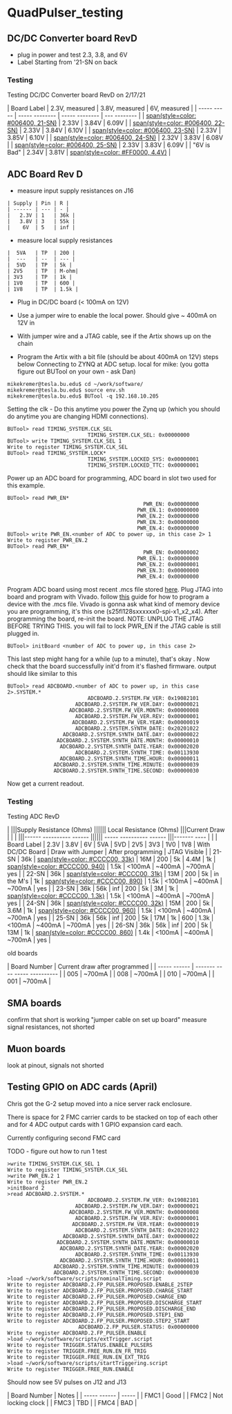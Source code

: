 # QuadPulser_testing

## DC/DC Converter board RevD

 * plug in power and test 2.3, 3.8, and 6V
 * Label Starting from '21-SN on back

### Testing
Testing DC/DC Converter board RevD on 2/17/21


| Board Label | 2.3V, measured | 3.8V, measured | 6V, measured |
| ----- ----- | ----- -------- | ----- -------- | --- -------- |
| [span(style=color: #006400, 21-SN)](span(style=color:_#006400,_21-SN).md) | 2.33V | 3.84V | 6.09V |
| [span(style=color: #006400, 22-SN)](span(style=color:_#006400,_22-SN).md) | 2.33V | 3.84V | 6.10V |
| [span(style=color: #006400, 23-SN)](span(style=color:_#006400,_23-SN).md) | 2.33V | 3.85V | 6.10V |
| [span(style=color: #006400, 24-SN)](span(style=color:_#006400,_24-SN).md) | 2.32V | 3.83V | 6.08V |
| [span(style=color: #006400, 25-SN)](span(style=color:_#006400,_25-SN).md) | 2.33V | 3.83V | 6.09V |
| "6V is Bad" | 2.34V | 3.81V | [span(style=color: #FF0000, 4.4V)](span(style=color:_#FF0000,_4.4V).md) |

## ADC Board Rev D

   * measure input supply resistances on J16


    | Supply | Pin | R |
    | ------ | --- | - |
    |   2.3V | 1   | 36k |
    |   3.8V | 3   | 55k |
    |    6V  | 5   | inf |

   * measure local supply resistances


    |  5VA   | TP  | 200 |
    |  ---   | --  | --- |
    |  5VD   | TP  | 5k |
    | 2V5    | TP  | M-ohm|
    | 3V3    | TP  | 1k |
    | 1V0    | TP  | 600 |
    | 1V8    | TP  | 1.5k |

   * Plug in DC/DC board (< 100mA on 12V)

   * Use a jumper wire to enable the local power.  Should give ~ 400mA on 12V in [](attachments/)

   * With jumper wire and a JTAG cable, see if the Artix shows up on the chain

   * Program the Artix with a bit file (should be about 400mA on 12V) steps below
Connecting to ZYNQ at ADC setup.
local for mike: (you gotta figure out BUTool on your own - ask Dan)
```
mikekremer@tesla.bu.edu$ cd ~/work/software/
mikekremer@tesla.bu.edu$ source env.sh
mikekremer@tesla.bu.edu$ BUTool -q 192.168.10.205
```

Setting the clk - Do this anytime you power the Zynq up (which you should do anytime you are changing HDMI connections).
```
BUTool> read TIMING_SYSTEM.CLK_SEL
                          TIMING_SYSTEM.CLK_SEL: 0x00000000
BUTool> write TIMING_SYSTEM.CLK_SEL 1
Write to register TIMING_SYSTEM.CLK_SEL
BUTool> read TIMING_SYSTEM.LOCK*
                          TIMING_SYSTEM.LOCKED_SYS: 0x00000001
                          TIMING_SYSTEM.LOCKED_TTC: 0x00000001
```
Power up an ADC board for programming, ADC board in slot two used for this example.
```
BUTool> read PWR_EN*
                                            PWR_EN: 0x00000000
                                          PWR_EN.1: 0x00000000
                                          PWR_EN.2: 0x00000000
                                          PWR_EN.3: 0x00000000
                                          PWR_EN.4: 0x00000000
BUTool> write PWR_EN.<number of ADC to power up, in this case 2> 1
Write to register PWR_EN.2
BUTool> read PWR_EN*
                                            PWR_EN: 0x00000002
                                          PWR_EN.1: 0x00000000
                                          PWR_EN.2: 0x00000001
                                          PWR_EN.3: 0x00000000
                                          PWR_EN.4: 0x00000000
```
Program ADC board using most recent .mcs file stored [here](http://ohm.bu.edu/~dgastler/g-2/quad_pulser/firmware/). Plug JTAG into board and program with Vivado. follow [this](https://www.fpgadeveloper.com/how-to-program-configuration-flash-with-vivado-hardware-manager/) guide for how to program a device with the .mcs file. Vivado is gonna ask what kind of memory device you are programming, it's this one (s25fl128sxxxxxx0-spi-x1_x2_x4). After programming the board, re-init the board. NOTE: UNPLUG THE JTAG BEFORE TRYING THIS. you will fail to lock PWR_EN if the JTAG cable is still plugged in.
```
BUTool> initBoard <number of ADC to power up, in this case 2>
```
This last step might hang for a while (up to a minute), that's okay . Now check that the board successfully init'd from it's flashed firmware. output should like similar to this
```
BUTool> read ADCBOARD.<number of ADC to power up, in this case 2>.SYSTEM.*
                          ADCBOARD.2.SYSTEM.FW_VER: 0x19082101
                      ADCBOARD.2.SYSTEM.FW_VER.DAY: 0x00000021
                    ADCBOARD.2.SYSTEM.FW_VER.MONTH: 0x00000008
                      ADCBOARD.2.SYSTEM.FW_VER.REV: 0x00000001
                     ADCBOARD.2.SYSTEM.FW_VER.YEAR: 0x00000019
                      ADCBOARD.2.SYSTEM.SYNTH_DATE: 0x20201022
                  ADCBOARD.2.SYSTEM.SYNTH_DATE.DAY: 0x00000022
                ADCBOARD.2.SYSTEM.SYNTH_DATE.MONTH: 0x00000010
                 ADCBOARD.2.SYSTEM.SYNTH_DATE.YEAR: 0x00002020
                      ADCBOARD.2.SYSTEM.SYNTH_TIME: 0x00113930
                 ADCBOARD.2.SYSTEM.SYNTH_TIME.HOUR: 0x00000011
               ADCBOARD.2.SYSTEM.SYNTH_TIME.MINUTE: 0x00000039
               ADCBOARD.2.SYSTEM.SYNTH_TIME.SECOND: 0x00000030
```
Now get a current readout.

### Testing
Testing ADC RevD


|  |||Supply Resistance (Ohms) |||||| Local Resistance (Ohms) |||Current Draw | |
|  |||------ ---------- ------ |||||| ----- ---------- ------ |||------- ---- | |
| Board Label | 2.3V | 3.8V | 6V   | 5VA | 5VD | 2V5           | 3V3 | 1V0 | 1V8  | With  DC/DC Board | Draw with Jumper | After programming | JTAG Visible |
| 21-SN           | 36k  | [span(style=color: #CCCC00, 33k)](span(style=color:_#CCCC00,_33k).md)  | 16M | 200 | 5k    | 4.4M         | 1k    | [span(style=color: #CCCC00, 940)](span(style=color:_#CCCC00,_940).md) | 1.5k | <100mA                   | ~400mA                 | ~700mA                          | yes               |
| 22-SN          | 36k   | [span(style=color: #CCCC00, 31k)](span(style=color:_#CCCC00,_31k).md)  | 13M | 200 | 5k    | in the M's | 1k    | [span(style=color: #CCCC00, 890)](span(style=color:_#CCCC00,_890).md) | 1.5k | <100mA                   | ~400mA                 | ~700mA                          | yes               |
| 23-SN          | 36k   | 56k | inf    | 200 | 5k    | 3M            | 1k    | [span(style=color: #CCCC00, 1.3k)](span(style=color:_#CCCC00,_1.3k).md) | 1.5k | <100mA                   | ~400mA                 | ~700mA                          | yes               |
| 24-SN          | 36k   | [span(style=color: #CCCC00, 32k)](span(style=color:_#CCCC00,_32k).md) | 15M | 200 | 5k    | 3.6M         | 1k    | [span(style=color: #CCCC00, 960)](span(style=color:_#CCCC00,_960).md) | 1.5k | <100mA                   | ~400mA                 | ~700mA                          | yes               |
| 25-SN          | 36k   | 56k | inf    | 200 | 5k    | 17M          | 1k    | 600 | 1.3k | <100mA                   | ~400mA                 | ~700mA                          | yes               |
| 26-SN          | 36k   | 56k | inf    | 200 | 5k    | 13M          | 1k    | [span(style=color: #CCCC00, 860)](span(style=color:_#CCCC00,_860).md) | 1.4k | <100mA                   | ~400mA                 | ~700mA                          | yes               |

old boards

| Board Number | Current draw after programmed |
| ----- ------ | ------- ---- ----- ---------- |
| 005 | ~700mA |
| 008 | ~700mA |
| 010 | ~700mA |
| 001 | ~700mA |



## SMA boards
confirm that short is working "jumper cable on set up board"
measure signal resistances, not shorted

## Muon boards
look at pinout, signals not shorted

## Testing GPIO on ADC cards (April)
Chris got the G-2 setup moved into a nice server rack enclosure.

There is space for 2 FMC carrier cards to be stacked on top of each other and for 4 ADC output cards with 1 GPIO expansion card each.

Currently configuring second FMC card

TODO - figure out how to run 1 test

```
>write TIMING_SYSTEM.CLK_SEL 1
Write to register TIMING_SYSTEM.CLK_SEL
>write PWR_EN.2 1
Write to register PWR_EN.2
>initBoard 2
>read ADCBOARD.2.SYSTEM.*
                          ADCBOARD.2.SYSTEM.FW_VER: 0x19082101
                      ADCBOARD.2.SYSTEM.FW_VER.DAY: 0x00000021
                    ADCBOARD.2.SYSTEM.FW_VER.MONTH: 0x00000008
                      ADCBOARD.2.SYSTEM.FW_VER.REV: 0x00000001
                     ADCBOARD.2.SYSTEM.FW_VER.YEAR: 0x00000019
                      ADCBOARD.2.SYSTEM.SYNTH_DATE: 0x20201022
                  ADCBOARD.2.SYSTEM.SYNTH_DATE.DAY: 0x00000022
                ADCBOARD.2.SYSTEM.SYNTH_DATE.MONTH: 0x00000010
                 ADCBOARD.2.SYSTEM.SYNTH_DATE.YEAR: 0x00002020
                      ADCBOARD.2.SYSTEM.SYNTH_TIME: 0x00113930
                 ADCBOARD.2.SYSTEM.SYNTH_TIME.HOUR: 0x00000011
               ADCBOARD.2.SYSTEM.SYNTH_TIME.MINUTE: 0x00000039
               ADCBOARD.2.SYSTEM.SYNTH_TIME.SECOND: 0x00000030
>load ~/work/software/scripts/nominalTiming.script
Write to register ADCBOARD.2.FP_PULSER.PROPOSED.ENABLE_2STEP
Write to register ADCBOARD.2.FP_PULSER.PROPOSED.CHARGE_START
Write to register ADCBOARD.2.FP_PULSER.PROPOSED.CHARGE_END
Write to register ADCBOARD.2.FP_PULSER.PROPOSED.DISCHARGE_START
Write to register ADCBOARD.2.FP_PULSER.PROPOSED.DISCHARGE_END
Write to register ADCBOARD.2.FP_PULSER.PROPOSED.STEP1_END
Write to register ADCBOARD.2.FP_PULSER.PROPOSED.STEP2_START
                       ADCBOARD.2.FP_PULSER.STATUS: 0x00000000
Write to register ADCBOARD.2.FP_PULSER.ENABLE
>load ~/work/software/scripts/extTrigger.script
Write to register TRIGGER.STATUS.ENABLE_PULSERS
Write to register TRIGGER.FREE_RUN.EN_FR_TRIG
Write to register TRIGGER.FREE_RUN.EN_EXT_TRIG
>load ~/work/software/scripts/startTriggering.script
Write to register TRIGGER.FREE_RUN.ENABLE
```
Should now see 5V pulses on J12 and J13



| Board Number | Notes |
| ----- ------ | ----- |
| FMC1 | Good |
| FMC2 | Not locking clock |
| FMC3 | TBD |
| FMC4 | BAD |
